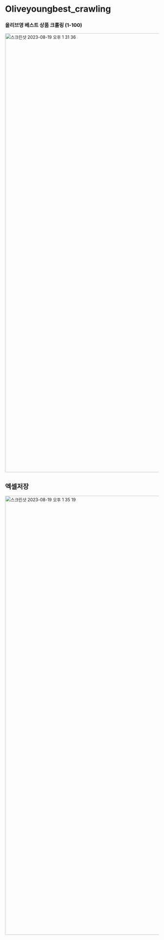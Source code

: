 # Oliveyoungbest_crawling
### 올리브영 베스트 상품 크롤링 (1-100)

<img width="1440" alt="스크린샷 2023-08-19 오후 1 31 36" src="https://github.com/purin96/Oliveyoungbest_crawling/assets/121744538/2457a5d8-8087-44eb-b8f1-ef8f166621a8">


## 엑셀저장
<img width="1440" alt="스크린샷 2023-08-19 오후 1 35 19" src="https://github.com/purin96/Oliveyoungbest_crawling/assets/121744538/6bc20f46-b683-4d7e-8cd8-3971b7658be8">

